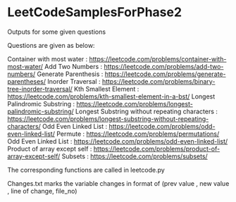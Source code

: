 # LeetCodeSamplesForPhase2
Outputs for some given questions

Questions are given as below:

Container with most water : https://leetcode.com/problems/container-with-most-water/
Add Two Numbers : https://leetcode.com/problems/add-two-numbers/
Generate Parenthesis : https://leetcode.com/problems/generate-parentheses/
Inorder Traversal : https://leetcode.com/problems/binary-tree-inorder-traversal/
Kth Smallest Element : https://leetcode.com/problems/kth-smallest-element-in-a-bst/
Longest Palindromic Substring : https://leetcode.com/problems/longest-palindromic-substring/
Longest Substring without repeating characters : https://leetcode.com/problems/longest-substring-without-repeating-characters/
Odd Even Linked List : https://leetcode.com/problems/odd-even-linked-list/
Permute : https://leetcode.com/problems/permutations/
Odd Even Linked List : https://leetcode.com/problems/odd-even-linked-list/
Product of array except self : https://leetcode.com/problems/product-of-array-except-self/
Subsets : https://leetcode.com/problems/subsets/

The corresponding functions are called in leetcode.py

Changes.txt marks the variable changes in format of (prev value , new value , line of change,  file_no)



